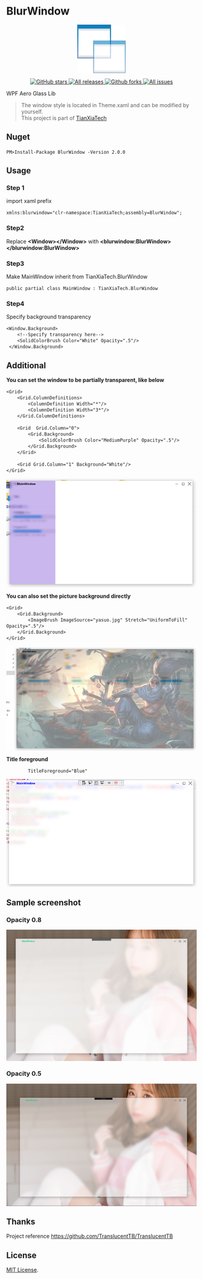 # BlurWindow

<p align="center">
 <img align="center" alt="logo" src="ScreenShots/logo.png" />
</p>
</p>
<p align="center">
<a href="https://github.com/TianXiaTech/BlurWindow/stargazers" target="_blank">
 <img alt="GitHub stars" src="https://img.shields.io/github/stars/TianXiaTech/BlurWindow.svg" />
</a>
<a href="https://github.com/TianXiaTech/BlurWindow/releases" target="_blank">
 <img alt="All releases" src="https://img.shields.io/github/downloads/TianXiaTech/BlurWindow/total.svg" />
</a>
<a href="https://github.com/TianXiaTech/BlurWindow/network/members" target="_blank">
 <img alt="Github forks" src="https://img.shields.io/github/forks/TianXiaTech/BlurWindow.svg" />
</a>
<a href="https://github.com/TianXiaTech/BlurWindow/issues" target="_blank">
 <img alt="All issues" src="https://img.shields.io/github/issues/TianXiaTech/BlurWindow.svg" />
</a>
</p>

WPF Aero Glass Lib

> The window style is located in Theme.xaml and can be modified by yourself.  
> This project is part of [TianXiaTech](https://github.com/TianXiaTech)

## Nuget
`
PM>Install-Package BlurWindow -Version 2.0.0
`  

## Usage
### Step 1
import xaml prefix  
```
xmlns:blurwindow="clr-namespace:TianXiaTech;assembly=BlurWindow";
```

### Step2
Replace **&lt;Window&gt;&lt;/Window&gt;** with **&lt;blurwindow:BlurWindow&gt;&lt;/blurwindow:BlurWindow&gt;**

### Step3  
Make MainWindow inherit from TianXiaTech.BlurWindow  
```
public partial class MainWindow : TianXiaTech.BlurWindow
```

### Step4  
Specify background transparency  

```
<Window.Background>
    <!--Specify transparency here-->
    <SolidColorBrush Color="White" Opacity=".5"/>  
 </Window.Background>
```

## Additional
**You can set the window to be partially transparent, like below**  
```
<Grid>
    <Grid.ColumnDefinitions>
        <ColumnDefinition Width="*"/>
        <ColumnDefinition Width="3*"/>
    </Grid.ColumnDefinitions>

    <Grid  Grid.Column="0">
        <Grid.Background>
            <SolidColorBrush Color="MediumPurple" Opacity=".5"/>
        </Grid.Background>
    </Grid>

    <Grid Grid.Column="1" Background="White"/>
</Grid>
```
<p align="center">
 <img align="center" alt="partially transparent" src="ScreenShots/4.png" />
</p>  

**You can also set the picture background directly**  
```
<Grid>
    <Grid.Background>
        <ImageBrush ImageSource="yasuo.jpg" Stretch="UniformToFill" Opacity=".5"/>
    </Grid.Background>
</Grid>
```
<p align="center">
  <img align="center" alt="img background" src="ScreenShots/5.png" />
</p>

**Title foreground**
```
        TitleForeground="Blue"
```
<p align="center">
  <img align="center" alt="img background" src="ScreenShots/6.png" />
</p>

## Sample screenshot

### Opacity 0.8
<p align="center">
 <img align="center" alt="demo img" src="ScreenShots/1.png" />
</p>

### Opacity 0.5
<p align="center">
 <img align="center" alt="demo img" src="ScreenShots/2.png" />
</p>

## Thanks
Project reference https://github.com/TranslucentTB/TranslucentTB

## License

[MIT License](LICENSE).


